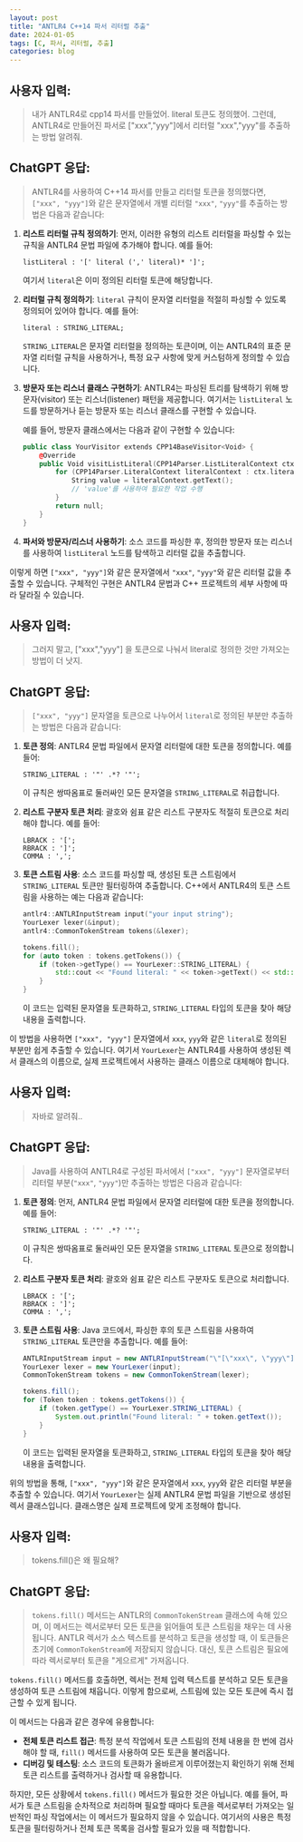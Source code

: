 ```yaml
---
layout: post
title: "ANTLR4 C++14 파서 리터럴 추출"
date: 2024-01-05
tags: [C, 파서, 리터럴, 추출]
categories: blog
---
```


## 사용자 입력:
> 내가 ANTLR4로 cpp14 파서를 만들었어. literal 토큰도 정의했어. 그런데, ANTLR4로 만들어진 파서로     ["xxx","yyy"]에서 리터럴 "xxx","yyy"를 추출하는 방법 알려줘.

## ChatGPT 응답:
> ANTLR4를 사용하여 C++14 파서를 만들고 리터럴 토큰을 정의했다면, `["xxx", "yyy"]`와 같은 문자열에서 개별 리터럴 `"xxx"`, `"yyy"`를 추출하는 방법은 다음과 같습니다:

1. **리스트 리터럴 규칙 정의하기**: 먼저, 이러한 유형의 리스트 리터럴을 파싱할 수 있는 규칙을 ANTLR4 문법 파일에 추가해야 합니다. 예를 들어:

   ```antlr
   listLiteral : '[' literal (',' literal)* ']';
   ```

   여기서 `literal`은 이미 정의된 리터럴 토큰에 해당합니다.

2. **리터럴 규칙 정의하기**: `literal` 규칙이 문자열 리터럴을 적절히 파싱할 수 있도록 정의되어 있어야 합니다. 예를 들어:

   ```antlr
   literal : STRING_LITERAL;
   ```

   `STRING_LITERAL`은 문자열 리터럴을 정의하는 토큰이며, 이는 ANTLR4의 표준 문자열 리터럴 규칙을 사용하거나, 특정 요구 사항에 맞게 커스텀하게 정의할 수 있습니다.

3. **방문자 또는 리스너 클래스 구현하기**: ANTLR4는 파싱된 트리를 탐색하기 위해 방문자(visitor) 또는 리스너(listener) 패턴을 제공합니다. 여기서는 `listLiteral` 노드를 방문하거나 듣는 방문자 또는 리스너 클래스를 구현할 수 있습니다.

   예를 들어, 방문자 클래스에서는 다음과 같이 구현할 수 있습니다:

   ```cpp
   public class YourVisitor extends CPP14BaseVisitor<Void> {
       @Override
       public Void visitListLiteral(CPP14Parser.ListLiteralContext ctx) {
           for (CPP14Parser.LiteralContext literalContext : ctx.literal()) {
               String value = literalContext.getText();
               // 'value'를 사용하여 필요한 작업 수행
           }
           return null;
       }
   }
   ```

4. **파서와 방문자/리스너 사용하기**: 소스 코드를 파싱한 후, 정의한 방문자 또는 리스너를 사용하여 `listLiteral` 노드를 탐색하고 리터럴 값을 추출합니다.

이렇게 하면 `["xxx", "yyy"]`와 같은 문자열에서 `"xxx"`, `"yyy"`와 같은 리터럴 값을 추출할 수 있습니다. 구체적인 구현은 ANTLR4 문법과 C++ 프로젝트의 세부 사항에 따라 달라질 수 있습니다.

## 사용자 입력:
> 그러지 말고,  ["xxx","yyy"] 을 토큰으로 나눠서 literal로 정의한 것만 가져오는 방법이 더 낫지.

## ChatGPT 응답:
> `["xxx", "yyy"]` 문자열을 토큰으로 나누어서 `literal`로 정의된 부분만 추출하는 방법은 다음과 같습니다:

1. **토큰 정의**: ANTLR4 문법 파일에서 문자열 리터럴에 대한 토큰을 정의합니다. 예를 들어:

   ```antlr
   STRING_LITERAL : '"' .*? '"';
   ```

   이 규칙은 쌍따옴표로 둘러싸인 모든 문자열을 `STRING_LITERAL`로 취급합니다.

2. **리스트 구분자 토큰 처리**: 괄호와 쉼표 같은 리스트 구분자도 적절히 토큰으로 처리해야 합니다. 예를 들어:

   ```antlr
   LBRACK : '[';
   RBRACK : ']';
   COMMA : ',';
   ```

3. **토큰 스트림 사용**: 소스 코드를 파싱할 때, 생성된 토큰 스트림에서 `STRING_LITERAL` 토큰만 필터링하여 추출합니다. C++에서 ANTLR4의 토큰 스트림을 사용하는 예는 다음과 같습니다:

   ```cpp
   antlr4::ANTLRInputStream input("your input string");
   YourLexer lexer(&input);
   antlr4::CommonTokenStream tokens(&lexer);

   tokens.fill();
   for (auto token : tokens.getTokens()) {
       if (token->getType() == YourLexer::STRING_LITERAL) {
           std::cout << "Found literal: " << token->getText() << std::endl;
       }
   }
   ```

   이 코드는 입력된 문자열을 토큰화하고, `STRING_LITERAL` 타입의 토큰을 찾아 해당 내용을 출력합니다.

이 방법을 사용하면 `["xxx", "yyy"]` 문자열에서 `xxx`, `yyy`와 같은 `literal`로 정의된 부분만 쉽게 추출할 수 있습니다. 여기서 `YourLexer`는 ANTLR4를 사용하여 생성된 렉서 클래스의 이름으로, 실제 프로젝트에서 사용하는 클래스 이름으로 대체해야 합니다.

## 사용자 입력:
> 자바로 알려줘..

## ChatGPT 응답:
> Java를 사용하여 ANTLR4로 구성된 파서에서 `["xxx", "yyy"]` 문자열로부터 리터럴 부분(`"xxx"`, `"yyy"`)만 추출하는 방법은 다음과 같습니다:

1. **토큰 정의**: 먼저, ANTLR4 문법 파일에서 문자열 리터럴에 대한 토큰을 정의합니다. 예를 들어:

   ```antlr
   STRING_LITERAL : '"' .*? '"';
   ```

   이 규칙은 쌍따옴표로 둘러싸인 모든 문자열을 `STRING_LITERAL` 토큰으로 정의합니다.

2. **리스트 구분자 토큰 처리**: 괄호와 쉼표 같은 리스트 구분자도 토큰으로 처리합니다.

   ```antlr
   LBRACK : '[';
   RBRACK : ']';
   COMMA : ',';
   ```

3. **토큰 스트림 사용**: Java 코드에서, 파싱한 후의 토큰 스트림을 사용하여 `STRING_LITERAL` 토큰만을 추출합니다. 예를 들어:

   ```java
   ANTLRInputStream input = new ANTLRInputStream("\"[\"xxx\", \"yyy\"]\"");
   YourLexer lexer = new YourLexer(input);
   CommonTokenStream tokens = new CommonTokenStream(lexer);

   tokens.fill();
   for (Token token : tokens.getTokens()) {
       if (token.getType() == YourLexer.STRING_LITERAL) {
           System.out.println("Found literal: " + token.getText());
       }
   }
   ```

   이 코드는 입력된 문자열을 토큰화하고, `STRING_LITERAL` 타입의 토큰을 찾아 해당 내용을 출력합니다.

위의 방법을 통해, `["xxx", "yyy"]`와 같은 문자열에서 `xxx`, `yyy`와 같은 리터럴 부분을 추출할 수 있습니다. 여기서 `YourLexer`는 실제 ANTLR4 문법 파일을 기반으로 생성된 렉서 클래스입니다. 클래스명은 실제 프로젝트에 맞게 조정해야 합니다.

## 사용자 입력:
> tokens.fill()은 왜 필요해?

## ChatGPT 응답:
> `tokens.fill()` 메서드는 ANTLR의 `CommonTokenStream` 클래스에 속해 있으며, 이 메서드는 렉서로부터 모든 토큰을 읽어들여 토큰 스트림을 채우는 데 사용됩니다. ANTLR 렉서가 소스 텍스트를 분석하고 토큰을 생성할 때, 이 토큰들은 초기에 `CommonTokenStream`에 저장되지 않습니다. 대신, 토큰 스트림은 필요에 따라 렉서로부터 토큰을 "게으르게" 가져옵니다.

`tokens.fill()` 메서드를 호출하면, 렉서는 전체 입력 텍스트를 분석하고 모든 토큰을 생성하여 토큰 스트림에 채웁니다. 이렇게 함으로써, 스트림에 있는 모든 토큰에 즉시 접근할 수 있게 됩니다.

이 메서드는 다음과 같은 경우에 유용합니다:

- **전체 토큰 리스트 접근**: 특정 분석 작업에서 토큰 스트림의 전체 내용을 한 번에 검사해야 할 때, `fill()` 메서드를 사용하여 모든 토큰을 불러옵니다.
- **디버깅 및 테스팅**: 소스 코드의 토큰화가 올바르게 이루어졌는지 확인하기 위해 전체 토큰 리스트를 출력하거나 검사할 때 유용합니다.

하지만, 모든 상황에서 `tokens.fill()` 메서드가 필요한 것은 아닙니다. 예를 들어, 파서가 토큰 스트림을 순차적으로 처리하며 필요할 때마다 토큰을 렉서로부터 가져오는 일반적인 파싱 작업에서는 이 메서드가 필요하지 않을 수 있습니다. 여기서의 사용은 특정 토큰을 필터링하거나 전체 토큰 목록을 검사할 필요가 있을 때 적합합니다.

